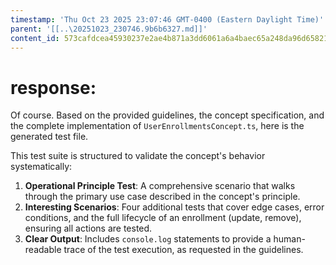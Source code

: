 ```yaml
---
timestamp: 'Thu Oct 23 2025 23:07:46 GMT-0400 (Eastern Daylight Time)'
parent: '[[..\20251023_230746.9b6b6327.md]]'
content_id: 573cafdcea45930237e2ae4b871a3dd6061a6a4baec65a248da96d658213d373
---
```


# response:

Of course. Based on the provided guidelines, the concept specification, and the complete implementation of `UserEnrollmentsConcept.ts`, here is the generated test file.

This test suite is structured to validate the concept's behavior systematically:

1. **Operational Principle Test**: A comprehensive scenario that walks through the primary use case described in the concept's principle.
2. **Interesting Scenarios**: Four additional tests that cover edge cases, error conditions, and the full lifecycle of an enrollment (update, remove), ensuring all actions are tested.
3. **Clear Output**: Includes `console.log` statements to provide a human-readable trace of the test execution, as requested in the guidelines.
